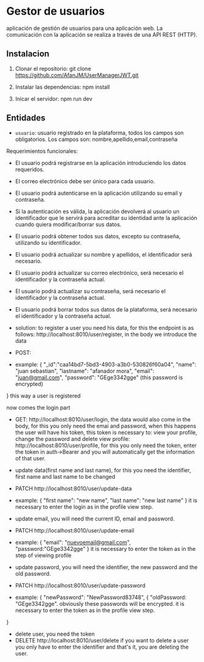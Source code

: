 # Gestor de usuarios
aplicación de gestión de usuarios para una aplicación web. La comunicación con la aplicación se realiza a través de una API REST (HTTP).

## Instalacion

1. Clonar el repositorio:
git clone https://github.com/AfanJM/UserManagerJWT.git

2. Instalar las dependencias:
npm install

3. Inicar el servidor:
npm run dev


## Entidades

- `usuario`: usuario registrado en la plataforma, todos los campos son obligatorios. Los campos son:
nombre,apellido,email,contraseña

Requerimientos funcionales:

- El usuario podrá registrarse en la aplicación introduciendo los datos requeridos.

- El correo electrónico debe ser único para cada usuario.

- El usuario podrá autenticarse en la aplicación utilizando su email y contraseña.

- Si la autenticación es válida, la aplicación devolverá al usuario un identificador que le servirá para acreditar su identidad ante la aplicación cuando quiera modificar/borrar sus datos.

- El usuario podrá obtener todos sus datos, excepto su contraseña, utilizando su identificador.

- El usuario podrá actualizar su nombre y apellidos, el identificador será necesario.

- El usuario podrá actualizar su correo electrónico, será necesario el identificador y la contraseña actual.

- El usuario podrá actualizar su contraseña, será necesario el identificador y la contraseña actual.

- El usuario podrá borrar todos sus datos de la plataforma, será necesario el identificador y la contraseña actual.


- solution: to register a user you need his data, for this the endpoint is as follows: http://localhost:8010/user/register, in the body we introduce the data

- POST:

- example: { "_id":"caa14bd7-5bd3-4903-a3b0-530826f60a04", "name": "juan sebastian", "lastname": "afanador mora", "email": "juan@gmail.com", "password": "GEge3342gge" (this password is encrypted)

} this way a user is registered

now comes the login part

- GET: http://localhost:8010/user/login, the data would also come in the body, for this you only need the emai and password, when this happens the user will have his token, this token is necessary to: view your profile, change the password and delete
view profile: http://localhost:8010/user/profile, for this you only need the token, enter the token in auth->Bearer and you will automatically get the information of that user.

- update data(first name and last name), for this you need the identifier, first name and last name to be changed

- PATCH http://localhost:8010/user/update-data

- example: { "first name": "new name", "last name": "new last name" } it is necessary to enter the login as in the profile view step.

- update email, you will need the current ID, email and password.

- PATCH http://localhost:8010/user/update-email

- example: { "email": "nuevoemail@gmail.com", "password:"GEge3342gge" } it is necessary to enter the token as in the step of viewing profile

- update password, you will need the identifier, the new password and the old password.

- PATCH http://localhost:8010/user/update-password

- example: { "newPassword": "NewPassword83748", { "oldPassword: "GEge3342gge". obviously these passwords will be encrypted. it is necessary to enter the token as in the profile view step.

}

- delete user, you need the token
- DELETE http://localhost:8010/user/delete if you want to delete a user you only have to enter the identifier and that's it, you are deleting the user.
